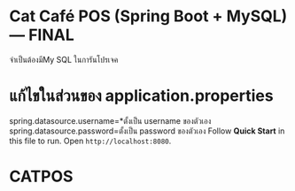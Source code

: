 # Cat Café POS (Spring Boot + MySQL) — FINAL
จำเป็นต้องมีMy SQL ในการันโปรเจค 
# แก้ไขในส่วนของ application.properties
spring.datasource.username=*ตั้งเป็น username ของตัวเอง
spring.datasource.password=ตั้งเป็น password ของตัวเอง
Follow **Quick Start** in this file to run. Open `http://localhost:8080`.
# CATPOS
